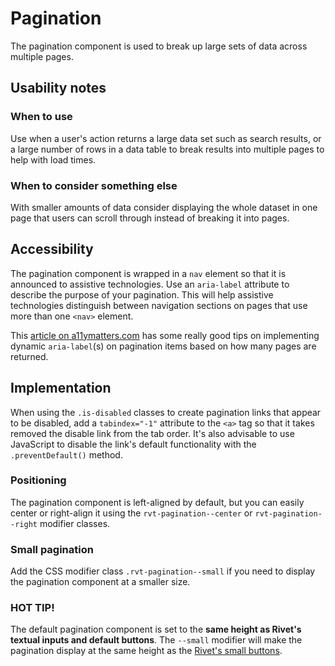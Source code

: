 # Pagination
The pagination component is used to break up large sets of data across multiple pages.

## Usability notes

### When to use
Use when a user's action returns a large data set such as search results, or a large number of rows in a data table to break results into multiple pages to help with load times.

### When to consider something else
With smaller amounts of data consider displaying the whole dataset in one page that users can scroll through instead of breaking it into pages.

## Accessibility
The pagination component is wrapped in a `nav` element so that it is announced to assistive technologies. Use an `aria-label` attribute to describe the purpose of your pagination. This will help assistive technologies distinguish between navigation sections on pages that use more than one `<nav>` element.

This [article on a11ymatters.com](http://www.a11ymatters.com/pattern/pagination/) has some really good tips on implementing dynamic `aria-label`(s) on pagination items based on how many pages are returned.

## Implementation
When using the `.is-disabled` classes to create pagination links that appear to be disabled, add a `tabindex="-1"` attribute to the `<a>` tag so that it takes removed the disable link from the tab order. It's also advisable to use JavaScript to disable the link's default functionality with the `.preventDefault()` method.

### Positioning
The pagination component is left-aligned by default, but you can easily center or right-align it using the `rvt-pagination--center` or `rvt-pagination--right` modifier classes.

### Small pagination
Add the CSS modifier class `.rvt-pagination--small` if you need to display the pagination component at a smaller size.

### HOT TIP!
The default pagination component is set to the **same height as Rivet's textual inputs and default buttons**. The `--small` modifier will make the pagination display at the same height as the [Rivet's small buttons](./buttons).

